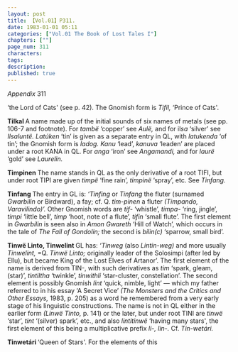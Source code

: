 ```yaml
---
layout: post
title: 【Vol.01】P311.
date: 1983-01-01 05:11
categories: ["Vol.01 The Book of Lost Tales I"]
chapters: [""]
page_num: 311
characters: 
tags: 
description: 
published: true
---
```


<p style="text-indent: 0;">
<I>Appendix </I>311
</p>

‘the Lord of Cats' (see p. 42). The Gnomish form is <I>Tifil, </I>‘Prince of Cats'.

<B>Tilkal   </B>A name made up of the initial sounds of six names of metals (see pp. 106-7 and footnote). For <I>tambë </I>‘copper’ see <I>Aulë, </I>and for il<I>sa </I>‘silver’ see <I>Ilsaluntë. Latúken </I>‘tin’ is given as a separate entry in QL, with <I>latukenda </I>‘of tin’; the Gnomish form is <I>ladog. Kanu </I>‘lead’, <I>kanuva </I>‘leaden’ are placed under a root KANA in QL. For <I>anga </I>‘iron’ see <I>Angamandi, </I>and for <I>laurë </I>‘gold’ see <I>Laurelin.</I>

<B>Timpinen   </B>The name stands in QL as the only derivative of a root TIFI, but under root TIPI are given <I>timpë </I>‘fine rain’, <I>timpinë </I>‘spray’, etc. See <I>Tinfang.</I>

<B>Tinfang   </B>The entry in GL is: <I>‘Tinfing </I>or <I>Tinfang </I>the fluter (surnamed <I>Gwarbilin </I>or Birdward), a fay; cf. Q. <I>tim-pinen </I>a fluter <I>(Timpando, Varavilindo)’. </I>Other Gnomish words are <I>tif- </I>‘whistle’, <I>timpa- </I>‘ring, jingle’, <I>timpi </I>‘little bell’, <I>timp </I>‘hoot, note of a flute’, <I>tifin </I>‘small flute’. The first element in <I>Gwarbilin </I>is seen also in <I>Amon Gwareth </I>‘Hill of Watch’, which occurs in the tale of <I>The Fall of Gondolin; </I>the second is <I>bilin(c) </I>‘sparrow, small bird’.

<B>Tinwë Linto, Tinwelint </B>GL has: <I>‘Tinweg </I>(also <I>Lintin-weg) </I>and more usually <I>Tinwelint, </I>=Q. <I>Tinwë Linto; </I>originally leader of the Solosimpi (after led by Ellu), but became King of the Lost Elves of Artanor’. The first element of the name is derived from TIN-, with such derivatives as <I>tim </I>‘spark, gleam, (star)’, <I>tintiltha </I>‘twinkle’, <I>tinwithli </I>‘star-cluster, constellation’. The second element is possibly Gnomish <I>lint </I>‘quick, nimble, light’ — which my father referred to in his essay ‘A Secret Vice’ <I>(The Monsters and the Critics and Other Essays, </I>1983, p. 205) as a word he remembered from a very early stage of his linguistic constructions. The name is not in QL either in the earlier form <I>(Linwë Tinto, </I>p. 141) or the later, but under root TINI are <I>tinwë </I>‘star’, <I>tint </I>‘(silver) spark’, etc., and also <I>lintitinwë </I>‘having many stars', the first element of this being a multiplicative prefix <I>li-, lin-. </I>Cf. <I>Tin-wetári.</I>

<B>Tinwetári   </B>‘Queen of Stars'.  For the elements of this

